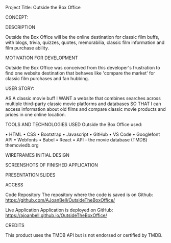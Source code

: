 Project Title: Outside the Box Office

CONCEPT:

DESCRIPTION

Outside the Box Office will be the online destination for classic film buffs, with blogs, trivia, quizzes, quotes, memorabilia, classic film information and film purchase ability.

MOTIVATION FOR DEVELOPMENT

Outside the Box Office was conceived from this developer's frustration to find one website destination that behaves like 'compare the market' for classic film purchases and fan hubbing.

USER STORY: 

AS A classic movie buff
I WANT a website that combines searches across multiple third-party classic movie platforms and databases
SO THAT I can access information about old films and compare classic movie products and prices in one online location.

TOOLS AND TECHNOLOGIES USED
Outside the Box Office used:

• HTML
• CSS
• Bootstrap
• Javascript
• GitHub
• VS Code
• Googlefont API
• Webfonts
• Babel
• React
• API - the movie database (TMDB) themoviedb.org

WIREFRAMES INITIAL DESIGN


SCREENSHOTS OF FINISHED APPLICATION


PRESENTATION SLIDES



ACCESS

Code Repository
The repository where the code is saved is on Github: https://github.com/AJoanBell/OutsideTheBoxOffice/

Live Application
Application is deployed on GitHub: https://ajoanbell.github.io/OutsideTheBoxOffice/

CREDITS

This product uses the TMDB API but is not endorsed or certified by TMDB.
